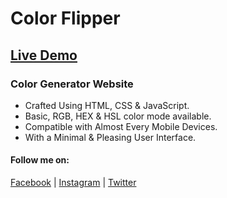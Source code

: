 # Color Flipper
## [Live Demo](https://script-doodle.github.io/color-flipper/)
### Color Generator Website
- Crafted Using HTML, CSS & JavaScript.
- Basic, RGB, HEX & HSL color mode available.
- Compatible with Almost Every Mobile Devices.
- With a Minimal & Pleasing User Interface.

#### Follow me on:
[Facebook](https://www.facebook.com/script.doodle) | [Instagram](https://www.instagram.com/script_doodle/) | [Twitter](https://twitter.com/script_doodle)
